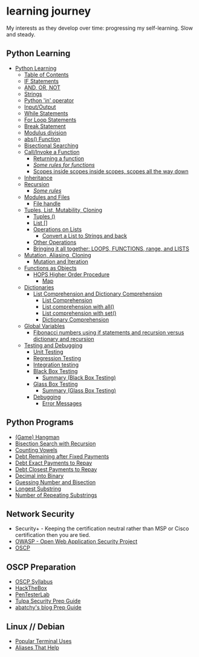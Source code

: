 # learning journey

My interests as they develop over time: progressing my self-learning. Slow and steady.

## Python Learning

- [Python Learning](https://github.com/hoodieblanket/learningJourney/blob/master/python/edx%20mitx%206.00.1x/topics/python%20learning.md)
  - [Table of Contents](https://github.com/hoodieblanket/learningJourney/blob/master/python/edx%20mitx%206.00.1x/topics/python%20learning.md#table-of-contents)
  - [IF Statements](https://github.com/hoodieblanket/learningJourney/blob/master/python/edx%20mitx%206.00.1x/topics/python%20learning.md#if-statements)
  - [AND, OR, NOT](https://github.com/hoodieblanket/learningJourney/blob/master/python/edx%20mitx%206.00.1x/topics/python%20learning.md#and-or-not)
  - [Strings](https://github.com/hoodieblanket/learningJourney/blob/master/python/edx%20mitx%206.00.1x/topics/python%20learning.md#strings)
  - [Python 'in' operator](https://github.com/hoodieblanket/learningJourney/blob/master/python/edx%20mitx%206.00.1x/topics/python%20learning.md#python-in-operator)
  - [Input/Output](https://github.com/hoodieblanket/learningJourney/blob/master/python/edx%20mitx%206.00.1x/topics/python%20learning.md#inputoutput)
  - [While Statements](https://github.com/hoodieblanket/learningJourney/blob/master/python/edx%20mitx%206.00.1x/topics/python%20learning.md#while-statements)
  - [For Loop Statements](https://github.com/hoodieblanket/learningJourney/blob/master/python/edx%20mitx%206.00.1x/topics/python%20learning.md#for-loop-statements)
  - [Break Statement](https://github.com/hoodieblanket/learningJourney/blob/master/python/edx%20mitx%206.00.1x/topics/python%20learning.md#break-statement)
  - [Modulus division](https://github.com/hoodieblanket/learningJourney/blob/master/python/edx%20mitx%206.00.1x/topics/python%20learning.md#modulus-division)
  - [abs() Function](https://github.com/hoodieblanket/learningJourney/blob/master/python/edx%20mitx%206.00.1x/topics/python%20learning.md#abs-function)
  - [Bisectional Searching](https://github.com/hoodieblanket/learningJourney/blob/master/python/edx%20mitx%206.00.1x/topics/python%20learning.md#bisectional-searching)
  - [Call/Invoke a Function](https://github.com/hoodieblanket/learningJourney/blob/master/python/edx%20mitx%206.00.1x/topics/python%20learning.md#callinvoke-a-function)
    - [Returning a function](https://github.com/hoodieblanket/learningJourney/blob/master/python/edx%20mitx%206.00.1x/topics/python%20learning.md#returning-a-function)
    - [*Some rules for functions*](https://github.com/hoodieblanket/learningJourney/blob/master/python/edx%20mitx%206.00.1x/topics/python%20learning.md#some-rules-for-functions)
    - [Scopes inside scopes inside scopes, scopes all the way down](https://github.com/hoodieblanket/learningJourney/blob/master/python/edx%20mitx%206.00.1x/topics/python%20learning.md#scopes-inside-scopes-inside-scopes-scopes-all-the-way-down)
  - [Inheritance](https://github.com/hoodieblanket/learningJourney/blob/master/python/edx%20mitx%206.00.1x/topics/python%20learning.md#inheritance)
  - [Recursion](https://github.com/hoodieblanket/learningJourney/blob/master/python/edx%20mitx%206.00.1x/topics/python%20learning.md#recursion)
    - [*Some rules*](https://github.com/hoodieblanket/learningJourney/blob/master/python/edx%20mitx%206.00.1x/topics/python%20learning.md#some-rules)
  - [Modules and Files](https://github.com/hoodieblanket/learningJourney/blob/master/python/edx%20mitx%206.00.1x/topics/python%20learning.md#modules-and-files)
    - [File handle](https://github.com/hoodieblanket/learningJourney/blob/master/python/edx%20mitx%206.00.1x/topics/python%20learning.md#file-handle)
  - [Tuples, List, Mutability, Cloning](https://github.com/hoodieblanket/learningJourney/blob/master/python/edx%20mitx%206.00.1x/topics/python%20learning.md#tuples-list-mutability-cloning)
    - [Tuples ()](https://github.com/hoodieblanket/learningJourney/blob/master/python/edx%20mitx%206.00.1x/topics/python%20learning.md#tuples)
    - [List []](https://github.com/hoodieblanket/learningJourney/blob/master/python/edx%20mitx%206.00.1x/topics/python%20learning.md#list)
    - [Operations on Lists](https://github.com/hoodieblanket/learningJourney/blob/master/python/edx%20mitx%206.00.1x/topics/python%20learning.md#operations-on-lists)
      - [Convert a List to Strings and back](https://github.com/hoodieblanket/learningJourney/blob/master/python/edx%20mitx%206.00.1x/topics/python%20learning.md#convert-a-list-to-strings-and-back)
    - [Other Operations](https://github.com/hoodieblanket/learningJourney/blob/master/python/edx%20mitx%206.00.1x/topics/python%20learning.md#other-operations)
    - [Bringing it all together: LOOPS, FUNCTIONS, range, and LISTS](https://github.com/hoodieblanket/learningJourney/blob/master/python/edx%20mitx%206.00.1x/topics/python%20learning.md#bringing-it-all-together-loops-functions-range-and-lists)
  - [Mutation, Aliasing, Cloning](https://github.com/hoodieblanket/learningJourney/blob/master/python/edx%20mitx%206.00.1x/topics/python%20learning.md#mutation-aliasing-cloning)
    - [Mutation and Iteration](https://github.com/hoodieblanket/learningJourney/blob/master/python/edx%20mitx%206.00.1x/topics/python%20learning.md#mutation-and-iteration)
  - [Functions as Objects](https://github.com/hoodieblanket/learningJourney/blob/master/python/edx%20mitx%206.00.1x/topics/python%20learning.md#functions-as-objects)
    - [HOPS Higher Order Procedure](https://github.com/hoodieblanket/learningJourney/blob/master/python/edx%20mitx%206.00.1x/topics/python%20learning.md#hops-higher-order-procedure)
      - [Map](https://github.com/hoodieblanket/learningJourney/blob/master/python/edx%20mitx%206.00.1x/topics/python%20learning.md#map)
  - [Dictionaries](https://github.com/hoodieblanket/learningJourney/blob/master/python/edx%20mitx%206.00.1x/topics/python%20learning.md#dictionaries)
    - [List Comprehension and Dictionary Comprehension](https://github.com/hoodieblanket/learningJourney/blob/master/python/edx%20mitx%206.00.1x/topics/python%20learning.md#list-comprehension-and-dictionary-comprehension)
      - [List Comprehension](https://github.com/hoodieblanket/learningJourney/blob/master/python/edx%20mitx%206.00.1x/topics/python%20learning.md#list-comprehension)
      - [List comprehension with all()](https://github.com/hoodieblanket/learningJourney/blob/master/python/edx%20mitx%206.00.1x/topics/python%20learning.md#list-comprehension-with-all)
      - [List comprehension with set()](https://github.com/hoodieblanket/learningJourney/blob/master/python/edx%20mitx%206.00.1x/topics/python%20learning.md#list-comprehension-with-set)
      - [Dictionary Comprehension](https://github.com/hoodieblanket/learningJourney/blob/master/python/edx%20mitx%206.00.1x/topics/python%20learning.md#dictionary-comprehension)
  - [Global Variables](https://github.com/hoodieblanket/learningJourney/blob/master/python/edx%20mitx%206.00.1x/topics/python%20learning.md#global-variables)
    - [Fibonacci numbers using if statements and recursion versus dictionary and recursion](https://github.com/hoodieblanket/learningJourney/blob/master/python/edx%20mitx%206.00.1x/topics/python%20learning.md#fibonacci-numbers-using-if-statements-and-recursion-versus-dictionary-and-recursion)
  - [Testing and Debugging](https://github.com/hoodieblanket/learningJourney/blob/master/python/edx%20mitx%206.00.1x/topics/python%20learning.md#testing-and-debugging)
    - [Unit Testing](https://github.com/hoodieblanket/learningJourney/blob/master/python/edx%20mitx%206.00.1x/topics/python%20learning.md#unit-testing)
    - [Regression Testing](https://github.com/hoodieblanket/learningJourney/blob/master/python/edx%20mitx%206.00.1x/topics/python%20learning.md#regression-testing)
    - [Integration testing](https://github.com/hoodieblanket/learningJourney/blob/master/python/edx%20mitx%206.00.1x/topics/python%20learning.md#integration-testing)
    - [Black Box Testing](https://github.com/hoodieblanket/learningJourney/blob/master/python/edx%20mitx%206.00.1x/topics/python%20learning.md#black-box-testing)
      - [Summary (Black Box Testing)](https://github.com/hoodieblanket/learningJourney/blob/master/python/edx%20mitx%206.00.1x/topics/python%20learning.md#summary-black-box-testing)
    - [Glass Box Testing](https://github.com/hoodieblanket/learningJourney/blob/master/python/edx%20mitx%206.00.1x/topics/python%20learning.md#glass-box-testing)
      - [Summary (Glass Box Testing)](https://github.com/hoodieblanket/learningJourney/blob/master/python/edx%20mitx%206.00.1x/topics/python%20learning.md#summary-glass-box-testing)
    - [Debugging](https://github.com/hoodieblanket/learningJourney/blob/master/python/edx%20mitx%206.00.1x/topics/python%20learning.md#debugging)
      - [Error Messages](https://github.com/hoodieblanket/learningJourney/blob/master/python/edx%20mitx%206.00.1x/topics/python%20learning.md#error-messages)

## Python Programs

- [(Game) Hangman](https://github.com/hoodieblanket/learningJourney/tree/master/Programs/Python3/(Game)%20Hangman)
- [Bisection Search with Recursion](https://github.com/hoodieblanket/learningJourney/tree/master/Programs/Python3/(Game)%20Hangman)
- [Counting Vowels](https://github.com/hoodieblanket/learningJourney/blob/master/Programs/Python3/Counting%20vowels.py)
- [Debt Remaining after Fixed Payments](https://github.com/hoodieblanket/learningJourney/blob/master/Programs/Python3/Counting%20vowels.py)
- [Debt Exact Payments to Repay](https://github.com/hoodieblanket/learningJourney/blob/master/Programs/Python3/Exact%20Payments%20to%20Repay%20Debt.py)
- [Debt Closest Payments to Repay](https://github.com/hoodieblanket/learningJourney/blob/master/Programs/Python3/Closest%20Payments%20to%20Repay%20Debt.py)
- [Decimal into Binary](https://github.com/hoodieblanket/learningJourney/blob/master/Programs/Python3/Decimal%20into%20binary.py)
- [Guessing Number and Bisection](https://github.com/hoodieblanket/learningJourney/blob/master/Programs/Python3/Guessing%20number%20and%20bisection.py)
- [Longest Substring](https://github.com/hoodieblanket/learningJourney/blob/master/Programs/Python3/Longest%20substring.py)
- [Number of Repeating Substrings](https://github.com/hoodieblanket/learningJourney/blob/master/Programs/Python3/Number%20of%20substrings.py)

## Network Security

- Security+  - Keeping the certification neutral rather than MSP or Cisco certification then you are tied.
- [OWASP - Open Web Application Security Project](https://www.owasp.org/index.php/Category:OWASP_Top_Ten_Project)
- [OSCP](https://www.offensive-security.com)

## OSCP Preparation

- [OSCP Syllabus](https://www.offensive-security.com/pwk-syllabus/)
- [HackTheBox](https://www.hackthebox.eu/)
- [PenTesterLab](https://pentesterlab.com/)
- [Tulpa Security Prep Guide](https://tulpa-security.com/2016/09/19/prep-guide-for-offsecs-pwk/)
- [abatchy's blog Prep Guide](https://www.abatchy.com/2017/03/how-to-prepare-for-pwkoscp-noob.html)

## Linux // Debian

- [Popular Terminal Uses]()
- [Aliases That Help]()